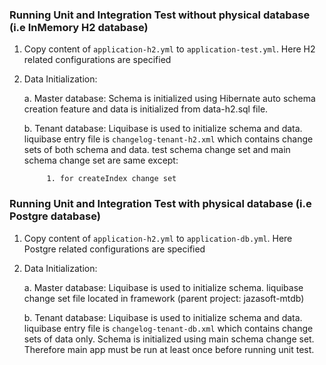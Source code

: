 ### Running Unit and Integration Test without physical database (i.e InMemory H2 database)
1. Copy content of `application-h2.yml` to `application-test.yml`. Here H2 related configurations are specified
2. Data Initialization:

    a. Master database: Schema is initialized using Hibernate auto schema creation feature 
       and data is initialized from data-h2.sql file.
       
    b. Tenant database: Liquibase is used to initialize schema and data. liquibase entry file is 
        `changelog-tenant-h2.xml` which contains change sets of both schema and data.
        test schema change set and  main schema change set are same except:
        
            1. for createIndex change set
        
        
### Running Unit and Integration Test with physical database (i.e Postgre database)
1. Copy content of `application-h2.yml` to `application-db.yml`. Here Postgre related configurations are specified
2. Data Initialization:

    a. Master database: Liquibase is used to initialize schema. 
        liquibase change set file located in framework (parent project: jazasoft-mtdb)
    
    b. Tenant database: Liquibase is used to initialize schema and data. liquibase entry file is 
        `changelog-tenant-db.xml` which contains change sets of data only. 
        Schema is initialized using main schema change set. Therefore main app must be run at 
        least once before running unit test.
        
        
